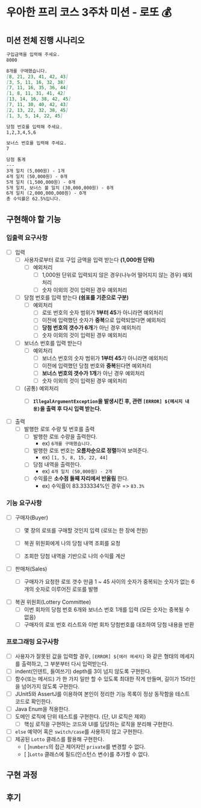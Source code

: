 # 우아한 프리 코스 3주차 미션 - 로또 💰

## 미션 전체 진행 시나리오
```markdown
구입금액을 입력해 주세요.
8000

8개를 구매했습니다.
[8, 21, 23, 41, 42, 43]
[3, 5, 11, 16, 32, 38]
[7, 11, 16, 35, 36, 44]
[1, 8, 11, 31, 41, 42]
[13, 14, 16, 38, 42, 45]
[7, 11, 30, 40, 42, 43]
[2, 13, 22, 32, 38, 45]
[1, 3, 5, 14, 22, 45]

당첨 번호를 입력해 주세요.
1,2,3,4,5,6

보너스 번호를 입력해 주세요.
7

당첨 통계
---
3개 일치 (5,000원) - 1개
4개 일치 (50,000원) - 0개
5개 일치 (1,500,000원) - 0개
5개 일치, 보너스 볼 일치 (30,000,000원) - 0개
6개 일치 (2,000,000,000원) - 0개
총 수익률은 62.5%입니다.
```

## 구현해야 할 기능

### 입출력 요구사항
- [ ] 입력
  - [ ] 사용자로부터 로또 구입 금액을 입력 받는다 **(1,000원 단위)**
    - [ ] 예외처리
      - [ ] 1,000원 단위로 입력되지 않은 경우(나누어 떨어지지 않는 경우) 예외처리
      - [ ] 숫자 이외의 것이 입력된 경우 예외처리
  - [ ] 당첨 번호를 입력 받는다 **(쉼표를 기준으로 구분)**
    - [ ] 예외처리 
      - [ ] 로또 번호의 숫자 범위가 **1부터 45**가 아니라면 예외처리
      - [ ] 이전에 입력했던 숫자가 **중복**으로 입력되었다면 예외처리
      - [ ] **당첨 번호의 갯수가 6개**가 아닌 경우 예외처리
      - [ ] 숫자 이외의 것이 입력된 경우 예외처리
  - [ ] 보너스 번호를 입력 받는다
    - [ ] 예외처리 
      - [ ] 보너스 번호의 숫자 범위가 **1부터 45**가 아니라면 예외처리
      - [ ] 이전에 입력했던 당첨 번호와 **중복**된다면 예외처리
      - [ ] **보너스 번호의 갯수가 1개**가 아닌 경우 예외처리
      - [ ] 숫자 이외의 것이 입력된 경우 예외처리
  - [ ] (공통) 예외처리
    - [ ] **`IllegalArgumentException`을 발생시킨 후, 관련 `[ERROR] ${메시지 내용}`을 출력 후 다시 입력 받는다.**


- [ ] 출력
  - [ ] 발행한 로또 수량 및 번호를 출력
    - [ ] 발행한 로또 수량을 출력한다.
      - ex) `6개를 구매했습니다.`
    - [ ] 발행한 로또 번호는 **오름차순으로 정렬**하여 보여준다.
      - ex) `[1, 5, 8, 15, 22, 44]`
    - [ ] 당첨 내역을 출력한다.
      - ex) `4개 일치 (50,000원) - 2개`
    - [ ] 수익률은 **소수점 둘째 자리에서 반올림** 한다.
      - ex) 수익률이 83.333334%인 경우 => `83.3%`

### 기능 요구사항
- [ ] 구매자(Buyer)
  - [ ] 몇 장의 로또를 구매할 것인지 입력 (로또는 한 장에 천원)
  - [ ] 복권 위원회에게 나의 당첨 내역 조회를 요청
  - [ ] 조회한 당첨 내역을 기반으로 나의 수익률 계산


- [ ] 판매처(Sales)
  - [ ] 구매자가 요청한 로또 갯수 만큼 1 ~ 45 사이의 숫자가 중복되는 숫자가 없는 6개의 숫자로 이루어진 로또를 발행


- [ ] 복권 위원회(Lottery Committee)
  - [ ] 이번 회차의 당첨 번호 6개와 보너스 번호 1개를 입력 (모든 숫자는 중복될 수 없음)
  - [ ] 구매자의 로또 번호 리스트와 이번 회차 당첨번호를 대조하여 당첨 내용을 반환

### 프로그래밍 요구사항
- [ ] 사용자가 잘못된 값을 입력할 경우, `[ERROR] ${에러 메세지}` 와 같은 형태의 메세지를 출력하고,
  그 부분부터 다시 입력받는다.
- [ ] indent(인덴트, 들여쓰기) depth를 3이 넘지 않도록 구현한다.
- [ ] 함수(또는 메서드) 가 한 가지 일만 할 수 있도록 최대한 작게 만들며, 길이가 15라인을 넘어가지 않도록 구현한다.
- [ ] JUnit5와 AssertJ를 이용하여 본인이 정리한 기능 목록이 정상 동작함을 테스트 코드로 확인한다.
- [ ] Java Enum을 적용한다.
- [ ] 도메인 로직에 단위 테스트를 구현한다. (단, UI 로직은 제외)
  - [ ] 핵심 로직을 구현하는 코드와 UI를 담당하는 로직을 분리해 구현한다.
- [ ] `else` 예약어 혹은 `switch/case`를 사용하지 않고 구현한다.
- [ ] 제공된 `Lotto` 클래스를 활용해 구현한다.
  - [ ]`numbers`의 접근 제어자인 `private`를 변경할 수 없다.
  - [ ]`Lotto` 클래스에 필드(인스턴스 변수)를 추가할 수 없다.


## 구현 과정




## 후기